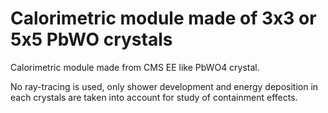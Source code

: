 Calorimetric module made of 3x3 or 5x5 PbWO crystals
==========

Calorimetric module made from CMS EE like PbWO4 crystal.

No ray-tracing is used, only shower development and energy deposition in each crystals are taken into account for study of containment effects.
